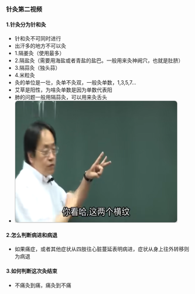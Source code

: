 ### 针灸第二视频

#### 1.针灸分为针和灸

 - 针和灸不可同时进行
 - 出汗多的地方不可以灸
 - 1.隔姜灸（使用最多）
 - 2.隔盐灸（需要用海盐或者青盐的盐巴。一般用来灸神阙穴，也就是肚脐）
 - 3.隔蒜灸（独头蒜）
 - 4.米粒灸
 - 灸的单位是一壮，灸单不灸双，一般灸单数，1,3,5,7...
 - 艾草是阳性，为啥灸单数是因为单数代表阳
 - 肺的问题一般用隔蒜灸，可以用来灸舌头
 - ![隔姜灸](https://github.com/abcdcba123/NHX_note/blob/main/public/img/%E5%90%8C%E8%BA%AB%E5%AF%B8.png "隔姜灸")


#### 2.怎么判断病进和病退

 - 如果痛症，或者其他症状从四肢往心脏蔓延表明病进，症状从身上往外转移则为病退

#### 3.如何判断这次灸结束
 
 - 不痛灸到痛，痛灸到不痛
